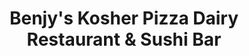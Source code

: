 ---
layout: place
title: Benjy's Kosher Pizza Dairy Restaurant & Sushi Bar
permalink: >-
  /new-york/kew-gardens-hills/benjy-s-kosher-pizza-dairy-restaurant-sushi-bar.html
stateAbbr: NY
stateName: New York
cityName: Kew Gardens Hills
seo:
  type: restaurant
  links: >-
    https://www.benjyspizza.getsauce.com/?utm_source=GMB&utm_medium=Website%20button&utm_id=Benjys%20Kosher%20Pizza%20Dairy%20Restaurant%20and%20Sushi%20Bar
place_id: ChIJPd38-4xgwokRoLeMtiWt88M
photos:
  - name: >-
      places/ChIJPd38-4xgwokRoLeMtiWt88M/photos/AeeoHcIDPrtrrgl_sL2FBeBaUnRkze8yNpxICCTJUhzPjvME4OgzU2cfK1m8YMqLZKUXN_43yQzEQv-C1xKESHF4VM4iRLXHUv2xZ3SLE0cd3ATytBgXeLPHmNFXmj2fb5H8j5Fab5zyBP7tnlybxQFRujJ1Pmotuou-sy1snLDpImSN7i19LPawqUqFpnnDLXrDicYVyp6JEyRcw-qocnxuNxs3c5uvzxVs8jSRhQfvOtzI2hsDYU7VzdSY3551KMbFCl7KVCwCajo057qdxwp7ce1ALiPleOKw5vNIqY0zWN62Ro2vDX9NnsetK3_MFeYp6iTb4mMZ3n3SZpA0rey2B2BEZ8D7gGal9MFsBbgq9emP1gtsMSlkVT4RqlK8MkVtrGwwY7sccDqk_xwRHvRfhG9Mrr9OSrsXQSwKv17pmI4
    widthPx: 1280
    heightPx: 960
    authorAttributions:
      - displayName: mcLa twofivesix
        uri: https://maps.google.com/maps/contrib/101408599427719381927
        photoUri: >-
          https://lh3.googleusercontent.com/a/ACg8ocKIioHcllP_8dXr3A-pSsYn5U6eYHH0RMRoF1rqwFDg9sMiTA=s100-p-k-no-mo
    flagContentUri: >-
      https://www.google.com/local/imagery/report/?cb_client=maps_api_places.places_api&image_key=!1e10!2sCIHM0ogKEICAgIDO1t7pEw&hl=en-US
    googleMapsUri: >-
      https://www.google.com/maps/place//data=!3m4!1e2!3m2!1sCIHM0ogKEICAgIDO1t7pEw!2e10!4m2!3m1!1s0x89c2608cfbfcdd3d:0xc3f3ad25b68cb7a0
  - name: >-
      places/ChIJPd38-4xgwokRoLeMtiWt88M/photos/AeeoHcLPWhbZ30QPXqRAO03bNhcJu_qRM9nEiNQxMgwfdnnoNXQMyQSqV6TRCYvoLQpW1Zo-key5FLQe07Qh47fAZBKoVruIr_z0sy1nzJ29bBBrlX0cDRqZJCFAreiNd3tWPVedT_Xl0XWALH_9P0l02ftHFAhcb3tJBJegBMCtq51Xiz7dHuw3QN2ZYnLGnYmpeM8XGyAVRD0jA8T9jSC64mVMiJYpuFYh21OmY58htSaCXeZ9hfTVLs8Ez0GM0612MVnFHN2Pi3YRozbiGg5wiYBJLb3w8fIO1a7iEc_w5oWkkGWZ_XM0UNW0QaDLC2Ar_3jpcgW8DgIdXNLH-cgKMpZaGmxQa1Ti1r0qkCdWh_aiWQ7U-Rgu-Wn5ADRxj2Vh-N-iUDmbLZNS9vNr5i7FFiZ4-bp4ZnsUKgygJfyne1pdFw
    widthPx: 4032
    heightPx: 3024
    authorAttributions:
      - displayName: Eli Lieberman
        uri: https://maps.google.com/maps/contrib/101865566794139012022
        photoUri: >-
          https://lh3.googleusercontent.com/a-/ALV-UjV18QGS1LTTjPBIyTl7xsyXC1valR6972yaetwgfe_59ERObA=s100-p-k-no-mo
    flagContentUri: >-
      https://www.google.com/local/imagery/report/?cb_client=maps_api_places.places_api&image_key=!1e10!2sCIHM0ogKEICAgID-n4zMGA&hl=en-US
    googleMapsUri: >-
      https://www.google.com/maps/place//data=!3m4!1e2!3m2!1sCIHM0ogKEICAgID-n4zMGA!2e10!4m2!3m1!1s0x89c2608cfbfcdd3d:0xc3f3ad25b68cb7a0
  - name: >-
      places/ChIJPd38-4xgwokRoLeMtiWt88M/photos/AeeoHcLp_gO1fF_yGC3uza94potKGM3uKrym8BUFx-rQ5LNrMhWJiIorSO3ZHvtVZCKiKhNW5fOoKfo7xA7lqQbnmE5ETDYFABpjIgJVR6wq2hFTomIJS5vxsDQWzKjTPJFRtloPLgmM1XxLGujNlT6Kx4dXCQGy1ZtF7d_MPt0N6MAnxtfoNSgCRlJtq6qgnTO_PTn9mUmAJ2iK279NQvAR65sk8ObJciQzi0iD7yvwMfv3GXa_Lo82Xo4pqYTW2p-PIhl0cDO0PNZFOr6aEEyiWXt7yd9Td1miCc83reupb9ILMNeX-SOMYUqxL53GRbCPnEqPjdXxKxmfzPFd9i8Z3MJ37gRgeg7jIFiU3nJ1mC9_MvSv6Rvj7RJyPX24k1YvlHP_Q0JvCZJMgMwUFftbax9ppvcZELGkSw-fOKDNZhHB_Mo
    widthPx: 4032
    heightPx: 1960
    authorAttributions:
      - displayName: Yisroel W
        uri: https://maps.google.com/maps/contrib/111907906837841652105
        photoUri: >-
          https://lh3.googleusercontent.com/a/ACg8ocLgVhlEaeqkzMDqnaANMCA0HdZLmmi9v19OtdPTNXiiMsO89w=s100-p-k-no-mo
    flagContentUri: >-
      https://www.google.com/local/imagery/report/?cb_client=maps_api_places.places_api&image_key=!1e10!2sCIHM0ogKEICAgIDs4fGb2wE&hl=en-US
    googleMapsUri: >-
      https://www.google.com/maps/place//data=!3m4!1e2!3m2!1sCIHM0ogKEICAgIDs4fGb2wE!2e10!4m2!3m1!1s0x89c2608cfbfcdd3d:0xc3f3ad25b68cb7a0
  - name: >-
      places/ChIJPd38-4xgwokRoLeMtiWt88M/photos/AeeoHcJIYTd2TjtG8IELrcQhPg_aB3QxpQDWIKVhVz8pIaOV_K6gNNuhbBI48k1-f4_W5SMC6BTFoDYI0ST_oT7qZfRGlA0TkvxQQRCrKnkTGDkVZPFRRnFYCWuWrWAnhZMqTJ5uibhSccllqFq5mUV6w_1p3uEjBjbufB-Dx_YP1lk_j7XkVJbxh-eeZ_9AerQl32GsjXocKpZbm5jBQxo6XXuxsGzJ3nVYW2D7WIW4TuUl_m8zag59MelsA1ycmkUxgdQKhnqpCUk4Fqf4D_5ou-lCWzrU4MXnrm8z_-KUTjYN3PBXO0TCzzUQIh3MTEi31NTYRHWTtD-Nl8GB1Fi5qmoxOdPE0NgzXNgF9grSXMS3dMS8TZCjfEYzm-J36E2ZaH-YMbqk-5ImFDgZj43_U-I26u5CWMr760NqsvRNH_x-bT__
    widthPx: 4000
    heightPx: 3000
    authorAttributions:
      - displayName: Raul Avila
        uri: https://maps.google.com/maps/contrib/111206718654677993905
        photoUri: >-
          https://lh3.googleusercontent.com/a-/ALV-UjVd7LHD-jYQfhFDNnCjJE0s--1WeWksk_3GQ-oPSjEGGnE0ADof9g=s100-p-k-no-mo
    flagContentUri: >-
      https://www.google.com/local/imagery/report/?cb_client=maps_api_places.places_api&image_key=!1e10!2sCIHM0ogKEICAgICx0eDxwgE&hl=en-US
    googleMapsUri: >-
      https://www.google.com/maps/place//data=!3m4!1e2!3m2!1sCIHM0ogKEICAgICx0eDxwgE!2e10!4m2!3m1!1s0x89c2608cfbfcdd3d:0xc3f3ad25b68cb7a0
  - name: >-
      places/ChIJPd38-4xgwokRoLeMtiWt88M/photos/AeeoHcLCZU9o7GEtHLsu4N41hUJCmHSJ1S_Vq3c1jOwVXrdT3jNr5an8vNtb_I5tYe-fvxBFf28JvNF65ds5B0_LFFp6zNwzGCkyPigDfQkMw6lIfiu_e_-6M7xxfbqujA9MuNcVvj1AF0Hy6adgMmTLf4w2Ft-a7UWXCgnjdG_xohD20KpeqsYJSJzV-vNymAldr7sR4BpyhF1lU1BdHBoOBr-wuLwJfSw_PrTYnjV2IT7FBKZ4GGFS_W8mtRuqbaHV8-sA5oS3ashjpg5bNdgafmxt5LxOYD4mdQ6n_tzXi7s7dLgfz3Klci55XAgsgCNAm-tibtd_0mwJ1flT3f0KBqvtax14OUavyQrYg0hipIeZcnvVjtUdcZzumj85OdbLQfNqpyeTG6Ru1LXtEoUHhVdetPLAag0b3187aCWVg5KarVas
    widthPx: 3000
    heightPx: 4000
    authorAttributions:
      - displayName: Raul Avila
        uri: https://maps.google.com/maps/contrib/111206718654677993905
        photoUri: >-
          https://lh3.googleusercontent.com/a-/ALV-UjVd7LHD-jYQfhFDNnCjJE0s--1WeWksk_3GQ-oPSjEGGnE0ADof9g=s100-p-k-no-mo
    flagContentUri: >-
      https://www.google.com/local/imagery/report/?cb_client=maps_api_places.places_api&image_key=!1e10!2sCIHM0ogKEICAgICx0eDpnQE&hl=en-US
    googleMapsUri: >-
      https://www.google.com/maps/place//data=!3m4!1e2!3m2!1sCIHM0ogKEICAgICx0eDpnQE!2e10!4m2!3m1!1s0x89c2608cfbfcdd3d:0xc3f3ad25b68cb7a0
  - name: >-
      places/ChIJPd38-4xgwokRoLeMtiWt88M/photos/AeeoHcK63LWNBL4m6a9b6d4Pn2c6OsNzTyQotwCpSg5VE6KbOnWmc5oMMM74GKEMdF1IkaSo4-1dorxJZi_PBcc-UsVRwITM0gAIhFJcx1wlcuLHPLfCzWKSDBhI0T0gBYYysMhmladQ69Tmg1i-QmsdHajHgI2Zc0786STN-it7FXZenuQoSPXIqBQ0bsh7A_XLWcF8_ucF7pVHAyNYDVrijRP8ObDpGv156ttzchIqGp5lDl-ttm0LL5VSEPNyqQoUBk-PdIQuNtDlkEM92s1nCSYqe794FFE6iiXXnviGc8n06mXqc0RmkjHYKX40ehKa7X-_6-BHV8KUM6cwmtHAbgBZdY78kbJPYsXiJusZg5GOz_MaarNc3T8kj91Q6Z8j2AvR4R2SfjO99yri62jEF2FC2isp4AZ-uFehG3RlP6Nd0Q
    widthPx: 4160
    heightPx: 3120
    authorAttributions:
      - displayName: Joey Bennaim
        uri: https://maps.google.com/maps/contrib/106090627433984238138
        photoUri: >-
          https://lh3.googleusercontent.com/a-/ALV-UjWM7HpVA6cegkXJHGzurOy9KWvT0O7sPN0ZTdKERAndOdyyZyi2Dg=s100-p-k-no-mo
    flagContentUri: >-
      https://www.google.com/local/imagery/report/?cb_client=maps_api_places.places_api&image_key=!1e10!2sCIHM0ogKEICAgIDE0IubDA&hl=en-US
    googleMapsUri: >-
      https://www.google.com/maps/place//data=!3m4!1e2!3m2!1sCIHM0ogKEICAgIDE0IubDA!2e10!4m2!3m1!1s0x89c2608cfbfcdd3d:0xc3f3ad25b68cb7a0
  - name: >-
      places/ChIJPd38-4xgwokRoLeMtiWt88M/photos/AeeoHcJXqTZVfGtLqw1ghE6qke7ZttO7GcODzKQf8Jdqf8Ro7jt5sTvdAPGqsktHDoogQhu6ejjtAiqqBdoLS0ANnlVIyUZXxc5UMOXzE8tGAVcbMlUdu8RTPH8DVdQLNXfSVDpz1Xf6izdsM5XI0qRJAsp1GVSvdNBAg6qXelfv5CdqYpuTmeTzw5k3ea3qB-_92Qm5IUkzgoZxrSEPP0IGGqsMhQHWSRrD3NIjdDWmr3hxHFrSf5BTjL_Sq7b_Ei3eMFQPKmgOfpQg2KJp4O0fdyzYfVIdH_Y44eYZNVuKcy7wLdxbH5xX18ip_7GDzV0RLIsHIuE0XBZs0oqI12DuZvZiEjs2r08ZCYDokUZtnW4qBydd0y0etJ7ICONHVuZpu9odNCwPxUJxHwAoqJQ8THXCb2ylJSHP3XkeeP5SZIHe4Q
    widthPx: 3000
    heightPx: 4000
    authorAttributions:
      - displayName: Raul Avila
        uri: https://maps.google.com/maps/contrib/111206718654677993905
        photoUri: >-
          https://lh3.googleusercontent.com/a-/ALV-UjVd7LHD-jYQfhFDNnCjJE0s--1WeWksk_3GQ-oPSjEGGnE0ADof9g=s100-p-k-no-mo
    flagContentUri: >-
      https://www.google.com/local/imagery/report/?cb_client=maps_api_places.places_api&image_key=!1e10!2sCIHM0ogKEICAgICx0eCHPA&hl=en-US
    googleMapsUri: >-
      https://www.google.com/maps/place//data=!3m4!1e2!3m2!1sCIHM0ogKEICAgICx0eCHPA!2e10!4m2!3m1!1s0x89c2608cfbfcdd3d:0xc3f3ad25b68cb7a0
  - name: >-
      places/ChIJPd38-4xgwokRoLeMtiWt88M/photos/AeeoHcIr9LGiyzV6MY3t0KwP8v1PKHe80ny2k1L4ZatsaE49HWohnMu2cUMINS2DR9_-d99xfuU1nQml9OG1OgWy8Rcn2Gr3uK5fWqmX2kinRo_SysXPma8BfeYRHdlXu6S6hpu3KTXaaH5Qw9g_aFjGWzqaUF-CULgBCfqozMWvo86moJ513XujLzqmUNqNIUZlST7CtJXWt7xxltWxgIXpjEphmZYfSktSHhwG--GbvY4cHJt_LJ-vSzyduSeXKIbHqlwG0H_a_ZKAUe3djorgewQR7Dyc6fzDSgnh7pXAeolXSpky4SaLi34dB_w_gUgTXPRNaopfbfUDz-OOtgI3dlf6CP1jTwYULYv-BUq53ADUb-fZ9X7hqFGTHphUYj2ZmDv9yno0PyQU3sn7H0QvLS_DX5gVWYEcv2KDDW5KZC3Qzg
    widthPx: 3000
    heightPx: 4000
    authorAttributions:
      - displayName: Raul Avila
        uri: https://maps.google.com/maps/contrib/111206718654677993905
        photoUri: >-
          https://lh3.googleusercontent.com/a-/ALV-UjVd7LHD-jYQfhFDNnCjJE0s--1WeWksk_3GQ-oPSjEGGnE0ADof9g=s100-p-k-no-mo
    flagContentUri: >-
      https://www.google.com/local/imagery/report/?cb_client=maps_api_places.places_api&image_key=!1e10!2sCIHM0ogKEICAgICx0eC9bA&hl=en-US
    googleMapsUri: >-
      https://www.google.com/maps/place//data=!3m4!1e2!3m2!1sCIHM0ogKEICAgICx0eC9bA!2e10!4m2!3m1!1s0x89c2608cfbfcdd3d:0xc3f3ad25b68cb7a0
  - name: >-
      places/ChIJPd38-4xgwokRoLeMtiWt88M/photos/AeeoHcJ4JH6TAxVuReOb-qXH59Aga0BaLhpSIVqWcZrX67fOBWXt5TflhclkyiIvNSiTRxB6tAGcycABVelF18jwq_6AwPep1P5wI9w3Ej1h164Leu0EWspttFex29YUeibpeFxGYEplXOvq1Z2XUIbm3uJGNb8j-DW8BUXAG8VcUYFT9M82hs53acc6FX-OeYk5jWCISSJ2gljr6Q7zVtG_Mlvd0-7s30A85erGUbFZlBjaD4DOEpBZ2S61gI9DkquDxZ-lX6Bzr6cBlffrL-s3k0hWy6I756C3x0chMTWw-bi4pOolBcK5ACmSQON32Jb5jxXcVEHlIWmT383Y1NURAkO4E-ZOV4OccBpdVi5R-6n_GZ-mghhYbKwh1lJ4WsCyMJg0XDVtyR4bhJ7KacNJZa4_H8hAuqSJ7Y9QxoGzFx0beinb
    widthPx: 2976
    heightPx: 3968
    authorAttributions:
      - displayName: gavriel nisanov
        uri: https://maps.google.com/maps/contrib/107058232969184975089
        photoUri: >-
          https://lh3.googleusercontent.com/a/ACg8ocKza4I2sFNJYmyHStpPuatyO67qr-VHgQY0TsMK44cXjXy3uQ=s100-p-k-no-mo
    flagContentUri: >-
      https://www.google.com/local/imagery/report/?cb_client=maps_api_places.places_api&image_key=!1e10!2sCIHM0ogKEICAgID4iJS7xwE&hl=en-US
    googleMapsUri: >-
      https://www.google.com/maps/place//data=!3m4!1e2!3m2!1sCIHM0ogKEICAgID4iJS7xwE!2e10!4m2!3m1!1s0x89c2608cfbfcdd3d:0xc3f3ad25b68cb7a0
  - name: >-
      places/ChIJPd38-4xgwokRoLeMtiWt88M/photos/AeeoHcL-S3x9BEw-09Dzki8I08k2LPpYOkiSRfnQJOPUYbln5Q68Qv6takHJdFKohd30yX8yTh0clISqZOAJDz5i8E4WTEp8S2IFmNCr9y29WfxDWoaMBiFsEYFSK7rjTMwOvr6ewqEFq5ZJbfit6nR1PdQpFqiHzRlsrHGbGA42ZcapkXZWh6OsPggLmIsX3SdXLZXoSgtmW5O8MytRDnXmU-NjXEYWUWqR-1S1wPiPX8KKL9UN9MFK-5eb27J4jm92Zy1EZY-DitKdR3vXAHan2VuFGG3s_IYjnpbqL574pC5F1K7JVN_Q6yLPAUZZ1WrzCHWtHaIB4pWw91RMP8vacNT9w-I2r-_hMn1uNnvpFh3AKAfzzcCBFs2cdU4zGce8F8sa9swvzbE45dhY1SeY2PaQrfsXb__HYfTmQRxuJxQ4j4Ep
    widthPx: 4032
    heightPx: 2268
    authorAttributions:
      - displayName: Miriam Phillips
        uri: https://maps.google.com/maps/contrib/108620871105820695121
        photoUri: >-
          https://lh3.googleusercontent.com/a-/ALV-UjVtn_XpRShu8XMZKxePwJsFV8Gdndu_GxQSS5uON0FUxlDA9ufoUQ=s100-p-k-no-mo
    flagContentUri: >-
      https://www.google.com/local/imagery/report/?cb_client=maps_api_places.places_api&image_key=!1e10!2sCIHM0ogKEICAgID0x-fZ6wE&hl=en-US
    googleMapsUri: >-
      https://www.google.com/maps/place//data=!3m4!1e2!3m2!1sCIHM0ogKEICAgID0x-fZ6wE!2e10!4m2!3m1!1s0x89c2608cfbfcdd3d:0xc3f3ad25b68cb7a0
address: 7272 Main St, Kew Gardens Hills, NY 11367, USA
street: 7272 Main St
city: Kew Gardens Hills
state: NY
zip: '11367'
country: USA
neighborhood: Kew Gardens Hills
latitude: '40.724737'
longitude: '-73.821190'
accessibility_options:
  wheelchairAccessibleEntrance: true
  wheelchairAccessibleSeating: true
business_status: OPERATIONAL
name: Benjy's Kosher Pizza Dairy Restaurant & Sushi Bar
google_maps_links:
  directionsUri: >-
    https://www.google.com/maps/dir//''/data=!4m7!4m6!1m1!4e2!1m2!1m1!1s0x89c2608cfbfcdd3d:0xc3f3ad25b68cb7a0!3e0
  placeUri: https://maps.google.com/?cid=14119819634224707488
  writeAReviewUri: >-
    https://www.google.com/maps/place//data=!4m3!3m2!1s0x89c2608cfbfcdd3d:0xc3f3ad25b68cb7a0!12e1
  reviewsUri: >-
    https://www.google.com/maps/place//data=!4m4!3m3!1s0x89c2608cfbfcdd3d:0xc3f3ad25b68cb7a0!9m1!1b1
  photosUri: >-
    https://www.google.com/maps/place//data=!4m3!3m2!1s0x89c2608cfbfcdd3d:0xc3f3ad25b68cb7a0!10e5
primary_type: Restaurant
opening_hours:
  openNow: false
  periods:
    - open:
        day: 0
        hour: 10
        minute: 0
      close:
        day: 0
        hour: 22
        minute: 0
    - open:
        day: 1
        hour: 10
        minute: 0
      close:
        day: 1
        hour: 21
        minute: 30
    - open:
        day: 2
        hour: 10
        minute: 0
      close:
        day: 2
        hour: 21
        minute: 30
    - open:
        day: 3
        hour: 10
        minute: 0
      close:
        day: 3
        hour: 22
        minute: 0
    - open:
        day: 4
        hour: 10
        minute: 0
      close:
        day: 4
        hour: 22
        minute: 0
    - open:
        day: 5
        hour: 10
        minute: 0
      close:
        day: 5
        hour: 16
        minute: 0
    - open:
        day: 6
        hour: 20
        minute: 0
      close:
        day: 0
        hour: 1
        minute: 0
  weekdayDescriptions:
    - 'Monday: 10:00 AM – 9:30 PM'
    - 'Tuesday: 10:00 AM – 9:30 PM'
    - 'Wednesday: 10:00 AM – 10:00 PM'
    - 'Thursday: 10:00 AM – 10:00 PM'
    - 'Friday: 10:00 AM – 4:00 PM'
    - 'Saturday: 8:00 PM – 1:00 AM'
    - 'Sunday: 10:00 AM – 10:00 PM'
  nextOpenTime: '2025-05-04T00:00:00Z'
secondary_opening_hours:
  regular:
    weekdayDescriptions: null
    type: null
  current:
    weekdayDescriptions: null
    type: null
phone: (718) 268-0791
price_level: PRICE_LEVEL_INEXPENSIVE
price_range: $1 &ndash; $10
rating: '4.4'
rating_count: 626
website: >-
  https://www.benjyspizza.getsauce.com/?utm_source=GMB&utm_medium=Website%20button&utm_id=Benjys%20Kosher%20Pizza%20Dairy%20Restaurant%20and%20Sushi%20Bar
description: >-
  Discover Benjy's Kosher Pizza and Sushi in Kew Gardens Hills, NY$$$Benjy's
  Kosher Pizza Dairy Restaurant & Sushi Bar in Kew Gardens Hills, NY, offers a
  welcoming atmosphere for enjoying fresh sushi and comforting eats in a
  laid-back setting. This spot stands out with its diverse menu featuring
  flavorful sushi options alongside classic pizza, all prepared with kosher
  standards that appeal to a variety of tastes. Diners can savor the convenience
  of late-night hours, making it a go-to choice for those seeking reliable sushi
  places in the area after a long day. Accessibility features like
  wheelchair-friendly entrances enhance the experience, ensuring everyone can
  enjoy the vibrant offerings. Whether you're looking for top-rated sushi near
  you or a casual meal with friends, this establishment combines quality
  ingredients with a focus on community-friendly dining.
generative_summary: >-
  Discover Benjy's Kosher Pizza and Sushi in Kew Gardens Hills, NY$$$Benjy's
  Kosher Pizza Dairy Restaurant & Sushi Bar in Kew Gardens Hills, NY, offers a
  welcoming atmosphere for enjoying fresh sushi and comforting eats in a
  laid-back setting. This spot stands out with its diverse menu featuring
  flavorful sushi options alongside classic pizza, all prepared with kosher
  standards that appeal to a variety of tastes. Diners can savor the convenience
  of late-night hours, making it a go-to choice for those seeking reliable sushi
  places in the area after a long day. Accessibility features like
  wheelchair-friendly entrances enhance the experience, ensuring everyone can
  enjoy the vibrant offerings. Whether you're looking for top-rated sushi near
  you or a casual meal with friends, this establishment combines quality
  ingredients with a focus on community-friendly dining.
generative_disclosure: Summarized by AI using the Grok-3-Mini model.
reviews: null
review_summary: >-
  Insights from Customer Experiences$$$Feedback from visitors highlights the
  strong appeal of this sushi spot, with many praising the fresh and
  well-prepared rolls that deliver great flavor without breaking the bank.
  People frequently note the welcoming vibe and solid variety of dishes,
  including tasty pizza options that complement the seafood selections, making
  it a hit for group outings or quick bites. While some mention occasional waits
  during peak times, the overall consensus leans positive, emphasizing reliable
  service and affordable prices that keep customers coming back. This place
  earns its high marks for consistently meeting expectations on taste and value,
  ideal for anyone searching for dependable sushi restaurants nearby. All in
  all, it's a solid pick for those who appreciate straightforward, enjoyable
  meals in a relaxed environment.
review_disclosure: Summarized by AI using the Grok-3-Mini model.
parking_options: null
payment_options: null
allow_dogs: null
curbside_pickup: null
delivery: null
dine_in: null
good_for_children: null
good_for_groups: null
good_for_sports: null
live_music: null
menu_for_children: null
outdoor_seating: null
reservable: null
restroom: null
serves_beer: null
serves_breakfast: null
serves_brunch: null
serves_cocktails: null
serves_coffee: null
serves_dinner: null
serves_dessert: null
serves_lunch: null
serves_vegetarian_food: null
serves_wine: null
takeout: null
update_category: enterprise
places_description: null

---